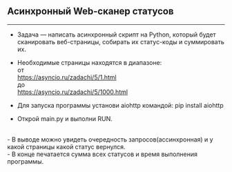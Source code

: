 ## Асинхронный Web-сканер статусов

---

- Задача — написать асинхронный скрипт на Python, который будет сканировать веб-страницы, собирать их статус-коды и суммировать их.<br>
- Необходимые страницы находятся в диапазоне: <br>
от <br>
https://asyncio.ru/zadachi/5/1.html <br>
до <br>
https://asyncio.ru/zadachi/5/1000.html


- Для запуска программы установи aiohttp командой: pip install aiohttp
- Открой main.py и выполни RUN.
<br>
- В выводе можно увидеть очередность запросов(ассинхронная) и у какой страницы какой статус вернулся.<br>
- В конце печатается сумма всех статусов и время выполнения программы.

